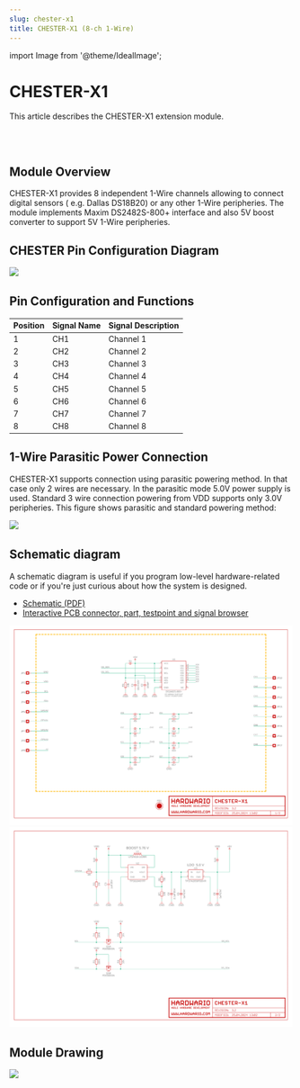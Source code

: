 ```yaml
---
slug: chester-x1
title: CHESTER-X1 (8-ch 1-Wire)
---
```

import Image from '@theme/IdealImage';

# CHESTER-X1

This article describes the CHESTER-X1 extension module.

<div class="container">
  <div class="row">
    <div class="col col--4">
      <div><Image img={require('./chester-x1-top.png')} /></div>
    </div>
    <div class="col col--10">
    </div>
  </div>
</div>
<br />

## Module Overview

CHESTER-X1 provides 8 independent 1-Wire channels allowing to connect digital  sensors ( e.g. Dallas DS18B20) or any other 1-Wire peripheries. The module implements Maxim DS2482S-800+ interface and also 5V boost converter to support 5V 1-Wire peripheries.

## CHESTER Pin Configuration Diagram

![](tb-chester-x1.png)

## Pin Configuration and Functions

| Position | Signal Name | Signal Description |
| -------- | ----------- | ------------------ |
| 1        | CH1         | Channel 1          |
| 2        | CH2         | Channel 2          |
| 3        | CH3         | Channel 3          |
| 4        | CH4         | Channel 4          |
| 5        | CH5         | Channel 5          |
| 6        | CH6         | Channel 6          |
| 7        | CH7         | Channel 7          |
| 8        | CH8         | Channel 8          |

## 1-Wire Parasitic Power Connection

CHESTER-X1 supports connection using parasitic powering method. In that case only 2 wires are necessary. In the parasitic mode 5.0V power supply is used. Standard 3 wire connection powering from VDD supports only 3.0V peripheries. This figure shows parasitic and standard powering method:

![](sc-chester-x1.png)

## Schematic diagram

A schematic diagram is useful if you program low-level hardware-related code or if you're just curious about how the system is designed.

- [Schematic (PDF)](schematics/hio-chester-x1-r3.2.pdf)
- [Interactive PCB connector, part, testpoint and signal browser](pathname:///download/ibom/hio-chester-x1-r3.2.html)

![](schematics/hio-chester-x1-r3.2-1.png)
![](schematics/hio-chester-x1-r3.2-2.png)

## Module Drawing

![](pc-chester-x1.png)
